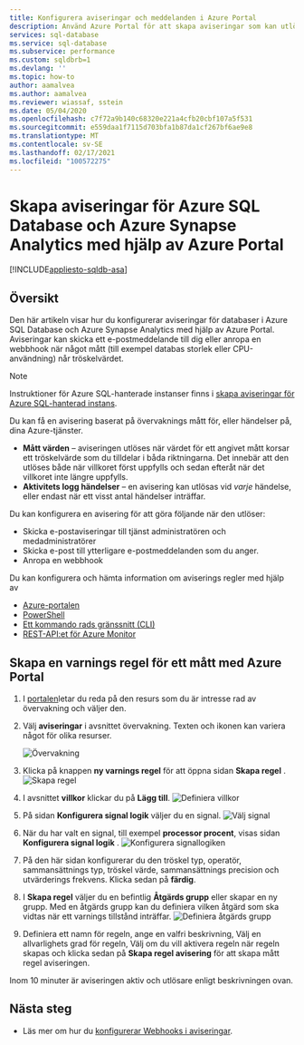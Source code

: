 ```yaml
---
title: Konfigurera aviseringar och meddelanden i Azure Portal
description: Använd Azure Portal för att skapa aviseringar som kan utlösa meddelanden eller automatisering när de villkor du anger är uppfyllda.
services: sql-database
ms.service: sql-database
ms.subservice: performance
ms.custom: sqldbrb=1
ms.devlang: ''
ms.topic: how-to
author: aamalvea
ms.author: aamalvea
ms.reviewer: wiassaf, sstein
ms.date: 05/04/2020
ms.openlocfilehash: c7f72a9b140c68320e221a4cfb20cbf107a5f531
ms.sourcegitcommit: e559daa1f7115d703bfa1b87da1cf267bf6ae9e8
ms.translationtype: MT
ms.contentlocale: sv-SE
ms.lasthandoff: 02/17/2021
ms.locfileid: "100572275"
---
```

# <a name="create-alerts-for-azure-sql-database-and-azure-synapse-analytics-using-the-azure-portal"></a>Skapa aviseringar för Azure SQL Database och Azure Synapse Analytics med hjälp av Azure Portal
[!INCLUDE[appliesto-sqldb-asa](../includes/appliesto-sqldb-asa.md)]


## <a name="overview"></a>Översikt

Den här artikeln visar hur du konfigurerar aviseringar för databaser i Azure SQL Database och Azure Synapse Analytics med hjälp av Azure Portal. Aviseringar kan skicka ett e-postmeddelande till dig eller anropa en webbhook när något mått (till exempel databas storlek eller CPU-användning) når tröskelvärdet.

> [!NOTE]
> Instruktioner för Azure SQL-hanterade instanser finns i [skapa aviseringar för Azure SQL-hanterad instans](../managed-instance/alerts-create.md).

Du kan få en avisering baserat på övervaknings mått för, eller händelser på, dina Azure-tjänster.

* **Mått värden** – aviseringen utlöses när värdet för ett angivet mått korsar ett tröskelvärde som du tilldelar i båda riktningarna. Det innebär att den utlöses både när villkoret först uppfylls och sedan efteråt när det villkoret inte längre uppfylls.
* **Aktivitets logg händelser** – en avisering kan utlösas vid *varje* händelse, eller endast när ett visst antal händelser inträffar.

Du kan konfigurera en avisering för att göra följande när den utlöser:

* Skicka e-postaviseringar till tjänst administratören och medadministratörer
* Skicka e-post till ytterligare e-postmeddelanden som du anger.
* Anropa en webbhook

Du kan konfigurera och hämta information om aviserings regler med hjälp av

* [Azure-portalen](../../azure-monitor/alerts/alerts-classic-portal.md)
* [PowerShell](../../azure-monitor/alerts/alerts-classic-portal.md)
* [Ett kommando rads gränssnitt (CLI)](../../azure-monitor/alerts/alerts-classic-portal.md)
* [REST-API:et för Azure Monitor](/rest/api/monitor/alertrules)

## <a name="create-an-alert-rule-on-a-metric-with-the-azure-portal"></a>Skapa en varnings regel för ett mått med Azure Portal

1. I [portalen](https://portal.azure.com/)letar du reda på den resurs som du är intresse rad av övervakning och väljer den.
2. Välj **aviseringar** i avsnittet övervakning. Texten och ikonen kan variera något för olika resurser.  

   ![Övervakning](./media/alerts-insights-configure-portal/Alerts.png)
  
3. Klicka på knappen **ny varnings regel** för att öppna sidan **Skapa regel** .
  ![Skapa regel](./media/alerts-insights-configure-portal/create-rule.png)

4. I avsnittet **villkor** klickar du på **Lägg till**.
  ![Definiera villkor](./media/alerts-insights-configure-portal/create-rule.png)
5. På sidan **Konfigurera signal logik** väljer du en signal.
  ![Välj signal](./media/alerts-insights-configure-portal/select-signal.png)
6. När du har valt en signal, till exempel **processor procent**, visas sidan **Konfigurera signal logik** .
  ![Konfigurera signallogiken](./media/alerts-insights-configure-portal/configure-signal-logic.png)
7. På den här sidan konfigurerar du den tröskel typ, operatör, sammansättnings typ, tröskel värde, sammansättnings precision och utvärderings frekvens. Klicka sedan på **färdig**.
8. I **Skapa regel** väljer du en befintlig **Åtgärds grupp** eller skapar en ny grupp. Med en åtgärds grupp kan du definiera vilken åtgärd som ska vidtas när ett varnings tillstånd inträffar.
  ![Definiera åtgärds grupp](./media/alerts-insights-configure-portal/action-group.png)

9. Definiera ett namn för regeln, ange en valfri beskrivning, Välj en allvarlighets grad för regeln, Välj om du vill aktivera regeln när regeln skapas och klicka sedan på **Skapa regel avisering** för att skapa mått regel aviseringen.

Inom 10 minuter är aviseringen aktiv och utlösare enligt beskrivningen ovan.

## <a name="next-steps"></a>Nästa steg

* Läs mer om hur du [konfigurerar Webhooks i aviseringar](../../azure-monitor/alerts/alerts-webhooks.md).